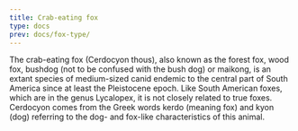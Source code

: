 ```yaml
---
title: Crab-eating fox
type: docs
prev: docs/fox-type/
---
```


The crab-eating fox (Cerdocyon thous), also known as the forest fox, wood fox, bushdog (not to be confused with the bush dog) or maikong, is an extant species of medium-sized canid endemic to the central part of South America since at least the Pleistocene epoch. Like South American foxes, which are in the genus Lycalopex, it is not closely related to true foxes. Cerdocyon comes from the Greek words kerdo (meaning fox) and kyon (dog) referring to the dog- and fox-like characteristics of this animal.
